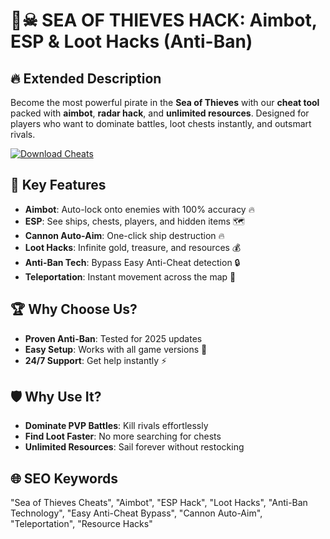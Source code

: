 # 🏴☠ **SEA OF THIEVES HACK: Aimbot, ESP & Loot Hacks (Anti-Ban)**  

## 🔥 Extended Description  
Become the most powerful pirate in the **Sea of Thieves** with our **cheat tool** packed with **aimbot**, **radar hack**, and **unlimited resources**. Designed for players who want to dominate battles, loot chests instantly, and outsmart rivals.  

[![Download Cheats](https://img.shields.io/badge/Download-Cheat%20Tool-blueviolet)](#)  

## 🎯 **Key Features**  
- **Aimbot**: Auto-lock onto enemies with 100% accuracy 🔥  
- **ESP**: See ships, chests, players, and hidden items 🗺️  
- **Cannon Auto-Aim**: One-click ship destruction 🔥  
- **Loot Hacks**: Infinite gold, treasure, and resources 💰  
- **Anti-Ban Tech**: Bypass Easy Anti-Cheat detection 🔒  
- **Teleportation**: Instant movement across the map 🌊  

## 🏆 **Why Choose Us?**  
- **Proven Anti-Ban**: Tested for 2025 updates
- **Easy Setup**: Works with all game versions 🚀  
- **24/7 Support**: Get help instantly ⚡  

## 🛡 **Why Use It?**  
- **Dominate PVP Battles**: Kill rivals effortlessly  
- **Find Loot Faster**: No more searching for chests  
- **Unlimited Resources**: Sail forever without restocking  

## 🌐 **SEO Keywords**  
"Sea of Thieves Cheats", "Aimbot", "ESP Hack", "Loot Hacks", "Anti-Ban Technology", "Easy Anti-Cheat Bypass", "Cannon Auto-Aim", "Teleportation", "Resource Hacks"  
